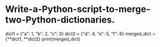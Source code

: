 # Write-a-Python-script-to-merge-two-Python-dictionaries.
dict1 = {"a": 1, "b": 2, "c": 3}
dict2 = {"d": 4, "e": 5, "f": 6}
merged_dict = {**dict1, **dict2}
print(merged_dict)
